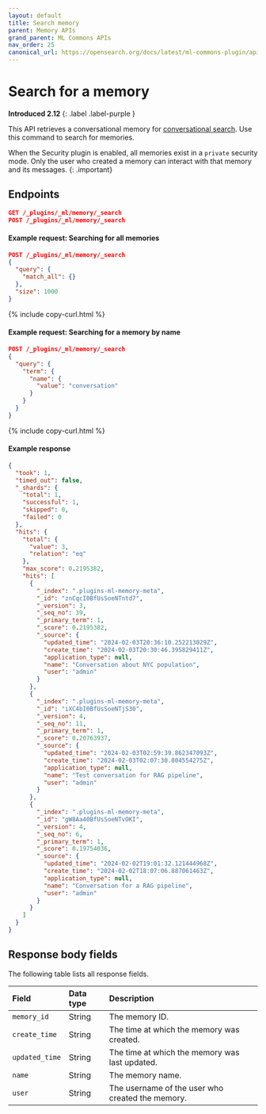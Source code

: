 ```yaml
---
layout: default
title: Search memory
parent: Memory APIs
grand_parent: ML Commons APIs
nav_order: 25
canonical_url: https://opensearch.org/docs/latest/ml-commons-plugin/api/memory-apis/search-memory/
---
```


# Search for a memory
**Introduced 2.12**
{: .label .label-purple }

This API retrieves a conversational memory for [conversational search]({{site.url}}{{site.baseurl}}/search-plugins/conversational-search/). Use this command to search for memories.

When the Security plugin is enabled, all memories exist in a `private` security mode. Only the user who created a memory can interact with that memory and its messages.
{: .important}

## Endpoints

```json
GET /_plugins/_ml/memory/_search
POST /_plugins/_ml/memory/_search
```

#### Example request: Searching for all memories

```json
POST /_plugins/_ml/memory/_search
{
  "query": {
    "match_all": {}
  },
  "size": 1000
}
```
{% include copy-curl.html %}

#### Example request: Searching for a memory by name

```json
POST /_plugins/_ml/memory/_search
{
  "query": {
    "term": {
      "name": {
        "value": "conversation"
      }
    }
  }
}
```
{% include copy-curl.html %}

#### Example response

```json
{
  "took": 1,
  "timed_out": false,
  "_shards": {
    "total": 1,
    "successful": 1,
    "skipped": 0,
    "failed": 0
  },
  "hits": {
    "total": {
      "value": 3,
      "relation": "eq"
    },
    "max_score": 0.2195382,
    "hits": [
      {
        "_index": ".plugins-ml-memory-meta",
        "_id": "znCqcI0BfUsSoeNTntd7",
        "_version": 3,
        "_seq_no": 39,
        "_primary_term": 1,
        "_score": 0.2195382,
        "_source": {
          "updated_time": "2024-02-03T20:36:10.252213029Z",
          "create_time": "2024-02-03T20:30:46.395829411Z",
          "application_type": null,
          "name": "Conversation about NYC population",
          "user": "admin"
        }
      },
      {
        "_index": ".plugins-ml-memory-meta",
        "_id": "iXC4bI0BfUsSoeNTjS30",
        "_version": 4,
        "_seq_no": 11,
        "_primary_term": 1,
        "_score": 0.20763937,
        "_source": {
          "updated_time": "2024-02-03T02:59:39.862347093Z",
          "create_time": "2024-02-03T02:07:30.804554275Z",
          "application_type": null,
          "name": "Test conversation for RAG pipeline",
          "user": "admin"
        }
      },
      {
        "_index": ".plugins-ml-memory-meta",
        "_id": "gW8Aa40BfUsSoeNTvOKI",
        "_version": 4,
        "_seq_no": 6,
        "_primary_term": 1,
        "_score": 0.19754036,
        "_source": {
          "updated_time": "2024-02-02T19:01:32.121444968Z",
          "create_time": "2024-02-02T18:07:06.887061463Z",
          "application_type": null,
          "name": "Conversation for a RAG pipeline",
          "user": "admin"
        }
      }
    ]
  }
}
```

## Response body fields

The following table lists all response fields.

| Field | Data type | Description |
| :--- | :--- | :--- |
| `memory_id` | String | The memory ID. |
| `create_time` | String | The time at which the memory was created. |
| `updated_time` | String | The time at which the memory was last updated. |
| `name` | String | The memory name. |
| `user` | String | The username of the user who created the memory. |